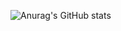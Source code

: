 ![Anurag's GitHub stats](https://github-readme-stats.vercel.app/api?EgorIvin=anuraghazra&theme=graywhite)
